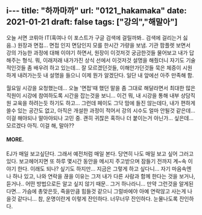 i---
title: "하까마까"
url: "0121_hakamaka"
date: 2021-01-21
draft: false
tags: ["강의","해말아"]
---
오늘 서면 코뤼아 IT(혹여나 이 포스트가 구글 검색에 걸릴까봐.. 검색에 걸리는거 싫음..) 원장과 면접... 면접 인지 면담인지 모를 한시간 가량을 보냄. 기관 팜플렛 보면서 강의 가능한 과정에 대해 이야기 하면서, 원장이 이것저것 궁금한것들 물어보고 내가 답해주는 형식. 뭐, 이래저래 내가가진 상식 선에서 이것저것 설명을 해줬더니 자기도 기술적인것들 좀 배우려 하고 있는데... 잘 모르겠던것들, 이해안가던것들 묵은 체증이 시원하게 내려가는듯 내 설명을 들으니 이제 뭔가 알겠단다. 일단 내 앞에선 아주 만족해 함.

월요일 시강을 요청했는데... 오늘 '면접'때 했던 말을 좀 그대로 해달라면서 최대한 많은 직원이 시강에 참여하도록 시간을 잡는것을 보니... 이건 뭐, 내 시강을 통해 내부 상담직원 교육을 하려는듯 하기도 하고... 그런데 페이도 그닥 맘에 들진 않는데다, 내가 편하게 쓸수 있는 공간도 없고, 아직은 개설한 과정이 적어서 강의 시수도 얼마 안될것 같은데... 이걸 해야되나 말아야되나 고민 중. 괜히 귀찮은 혹하나 더 붙이는거 아닌가... 싶은데... 모르겠다 아직. 이걸 해, 말아??

#### MORE.

EJ가 매일 보고싶단다. 그래서 예전처럼 매일 본다. 당연히 나도 매일 보고 싶어 그러고 있다. 보고헤어지면 또 하루 몇시간 동안을 메시지 주고받으며 잠들기 전까지 계~속 이야기 한다. 이래도 되나? 싶기도 하지만... 지금은 그렇게 하고 싶다니... 자기 마음속엔 나 하나 있고, 나와 연락을 끊을 이유는 그저 내가 다른 사람과 함께 한다는 것을 보거나, 듣거나.. 어떤 방법으로든 알고 싶지 않기 때문.. 그거 하나라니... 만약 그런것을 알게된다면... 가슴에 총맞은듯, 죽을만큼 힘들것 같으니 그럴바에야 아예 연락않고 사는게 나을것 같다니... 참, 운명이란게 이렇게 잔인하다. 너무너무 잔인하다. 눈물나도록 잔인하다.

